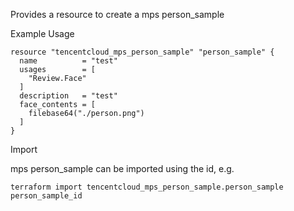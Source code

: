 Provides a resource to create a mps person_sample

Example Usage

```hcl
resource "tencentcloud_mps_person_sample" "person_sample" {
  name          = "test"
  usages        = [
    "Review.Face"
  ]
  description   = "test"
  face_contents = [
    filebase64("./person.png")
  ]
}
```

Import

mps person_sample can be imported using the id, e.g.

```
terraform import tencentcloud_mps_person_sample.person_sample person_sample_id
```